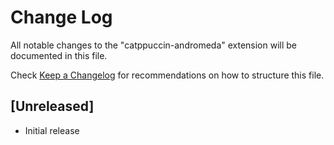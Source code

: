 # Change Log

All notable changes to the "catppuccin-andromeda" extension will be documented in this file.

Check [Keep a Changelog](http://keepachangelog.com/) for recommendations on how to structure this file.

## [Unreleased]

- Initial release
